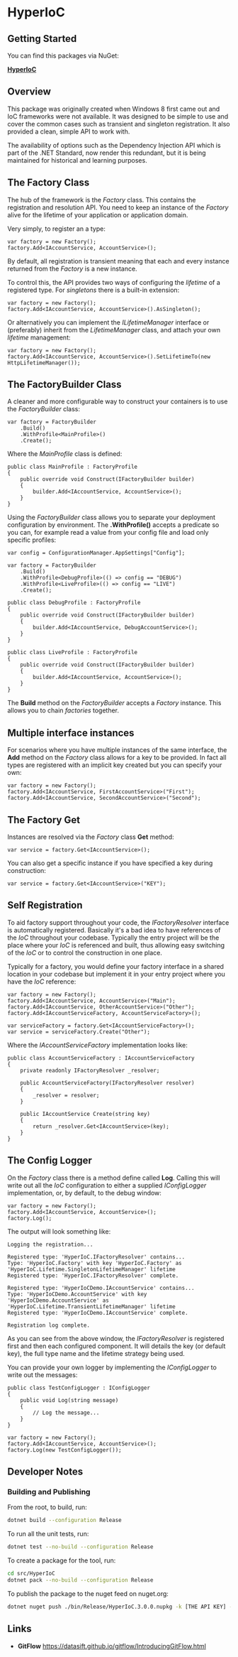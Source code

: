 # HyperIoC

## Getting Started

You can find this packages via NuGet: 

[**HyperIoC**](https://www.nuget.org/packages/HyperIoC)

## Overview

This package was originally created when Windows 8 first came out and IoC frameworks were not available. It was designed to be simple to use and cover the common cases 
such as transient and singleton registration. It also provided a clean, simple API to work with.

The availability of options such as the Dependency Injection API which is part of the .NET Standard, now render this redundant, but it is being maintained for historical 
and learning purposes.  

## The Factory Class

The hub of the framework is the _Factory_ class. This contains the registration and resolution API. You need to keep an instance of the _Factory_ alive for the lifetime of your application or application domain. 

Very simply, to register an a type:

```
var factory = new Factory();
factory.Add<IAccountService, AccountService>();
```

By default, all registration is transient meaning that each and every instance returned from the _Factory_ is a new instance.

To control this, the API provides two ways of configuring the _lifetime_ of a registered type. For _singletons_ there is a built-in extension:

```
var factory = new Factory();
factory.Add<IAccountService, AccountService>().AsSingleton();
```

Or alternatively you can implement the _ILifetimeManager_ interface or (preferably) inherit from the _LifetimeManager_ class, and attach your own _lifetime_ management:

```
var factory = new Factory();
factory.Add<IAccountService, AccountService>().SetLifetimeTo(new HttpLifetimeManager());
```

## The FactoryBuilder Class

A cleaner and more configurable way to construct your containers is to use the _FactoryBuilder_ class:

```
var factory = FactoryBuilder
    .Build()
    .WithProfile<MainProfile>()
    .Create();
```

Where the _MainProfile_ class is defined:

```
public class MainProfile : FactoryProfile
{
    public override void Construct(IFactoryBuilder builder)
    {
        builder.Add<IAccountService, AccountService>();
    }
}
```

Using the _FactoryBuilder_ class allows you to separate your deployment configuration by environment. The **.WithProfile()** accepts a 
predicate so you can, for example read a value from your config file and load only specific profiles:

```
var config = ConfigurationManager.AppSettings["Config"];

var factory = FactoryBuilder
    .Build()
    .WithProfile<DebugProfile>(() => config == "DEBUG")
    .WithProfile<LiveProfile>(() => config == "LIVE")
    .Create();

public class DebugProfile : FactoryProfile
{
    public override void Construct(IFactoryBuilder builder)
    {
        builder.Add<IAccountService, DebugAccountService>();
    }
}

public class LiveProfile : FactoryProfile
{
    public override void Construct(IFactoryBuilder builder)
    {
        builder.Add<IAccountService, AccountService>();
    }
}

```

The **Build** method on the _FactoryBuilder_ accepts a _Factory_ instance. This allows you to chain _factories_ together.

## Multiple interface instances

For scenarios where you have multiple instances of the same interface, the **Add** method on the _Factory_ class allows for a 
key to be provided. In fact all types are registered with an implicit key created but you can specify your own:

```
var factory = new Factory();
factory.Add<IAccountService, FirstAccountService>("First");
factory.Add<IAccountService, SecondAccountService>("Second");
```

## The Factory Get

Instances are resolved via the _Factory_ class **Get** method:

```
var service = factory.Get<IAccountService>();
```

You can also get a specific instance if you have specified a key during construction:

```
var service = factory.Get<IAccountService>("KEY");
```

## Self Registration

To aid factory support throughout your code, the _IFactoryResolver_ interface is automatically registered. Basically it's a bad 
idea to have references of the _IoC_ throughout your codebase. Typically the entry project will be the place where your _IoC_ is 
referenced and built, thus allowing easy switching of the _IoC_ or to control the construction in one place.

Typically for a factory, you would define your factory interface in a shared location in your codebase but implement it in your 
entry project where you have the _IoC_ reference:

```
var factory = new Factory();
factory.Add<IAccountService, AccountService>("Main");
factory.Add<IAccountService, OtherAccountService>("Other");
factory.Add<IAccountServiceFactory, AccountServiceFactory>();

var serviceFactory = factory.Get<IAccountServiceFactory>();
var service = serviceFactory.Create("Other");
```

Where the _IAccountServiceFactory_ implementation looks like:

```
public class AccountServiceFactory : IAccountServiceFactory
{
    private readonly IFactoryResolver _resolver;

    public AccountServiceFactory(IFactoryResolver resolver)
    {
        _resolver = resolver;
    }

    public IAccountService Create(string key)
    {
        return _resolver.Get<IAccountService>(key);
    }
}
```

## The Config Logger

On the _Factory_ class there is a method define called **Log**. Calling this will write out all the _IoC_ configuration to either a 
supplied _IConfigLogger_ implementation, or, by default, to the debug window:

```
var factory = new Factory();
factory.Add<IAccountService, AccountService>();
factory.Log();
```

The output will look something like:

```
Logging the registration...

Registered type: 'HyperIoC.IFactoryResolver' contains...
Type: 'HyperIoC.Factory' with key 'HyperIoC.Factory' as 'HyperIoC.Lifetime.SingletonLifetimeManager' lifetime
Registered type: 'HyperIoC.IFactoryResolver' complete.

Registered type: 'HyperIoCDemo.IAccountService' contains...
Type: 'HyperIoCDemo.AccountService' with key 'HyperIoCDemo.AccountService' as 'HyperIoC.Lifetime.TransientLifetimeManager' lifetime
Registered type: 'HyperIoCDemo.IAccountService' complete.

Registration log complete.
```

As you can see from the above window, the _IFactoryResolver_ is registered first and then each configured component. 
It will details the key (or default key), the full type name and the lifetime strategy being used.

You can provide your own logger by implementing the _IConfigLogger_ to write out the messages:

```
public class TestConfigLogger : IConfigLogger
{
    public void Log(string message)
    {
        // Log the message...
    }
}

var factory = new Factory();
factory.Add<IAccountService, AccountService>();
factory.Log(new TestConfigLogger());

```

## Developer Notes

### Building and Publishing

From the root, to build, run:

```bash
dotnet build --configuration Release 
```

To run all the unit tests, run:

```bash
dotnet test --no-build --configuration Release
```

To create a package for the tool, run:
 
```bash
cd src/HyperIoC
dotnet pack --no-build --configuration Release 
```

To publish the package to the nuget feed on nuget.org:

```bash
dotnet nuget push ./bin/Release/HyperIoC.3.0.0.nupkg -k [THE API KEY] -s https://api.nuget.org/v3/index.json
```

## Links

* **GitFlow** https://datasift.github.io/gitflow/IntroducingGitFlow.html
